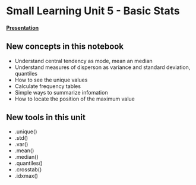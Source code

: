 # Small Learning Unit 5 - Basic Stats

#### [Presentation](https://docs.google.com/presentation/d/1CWp-cISNJbjUm2bbjhqshRmb_XYM0VqwE3PnbQPFBK4/edit?usp=sharing)

## New concepts in this notebook
 - Understand central tendency as mode, mean an median
 - Understand measures of disperson as variance and standard deviation, quantiles
 - How to see the unique values 
 - Calculate frequency tables
 - Simple ways to summarize infomation
 - How to locate the position of the maximum value 
 
 ## New tools in this unit
 * .unique()
 * .std()
 * .var()
 * .mean()
 * .median()
 * .quantiles()
 * .crosstab()
 * .idxmax()
